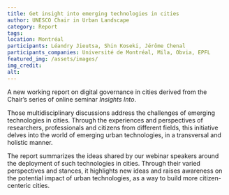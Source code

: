 ```yaml
---
title: Get insight into emerging technologies in cities
author: UNESCO Chair in Urban Landscape
category: Report
tags:
location: Montréal
participants: Léandry Jieutsa, Shin Koseki, Jérôme Chenal 
participants_companies: Université de Montréal, Mila, Obvia, EPFL
featured_img: /assets/images/
img_credit:
alt:
---
```

A new working report on digital governance in cities derived from the Chair’s series of online seminar *Insights Into*.

Those multidisciplinary discussions address  the challenges of emerging technologies in cities. Through the experiences and perspectives of researchers, professionals and citizens from different fields, this initiative delves into the world of emerging urban technologies, in a transversal and holistic manner.

The report summarizes the ideas shared by our webinar speakers around the deployment of such technologies in cities. Through their varied perspectives and stances, it highlights new ideas and raises awareness on the potential impact of urban technologies, as a way to build more citizen-centeric cities.